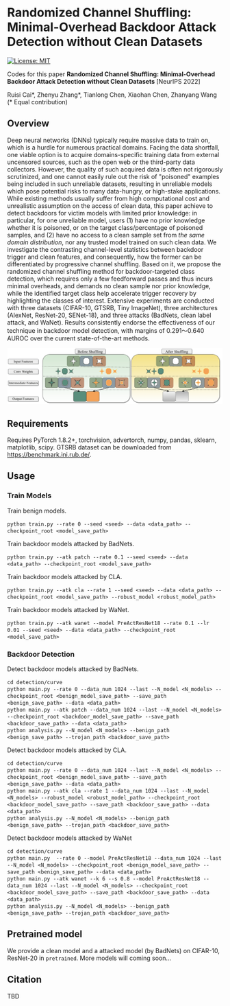 # Randomized Channel Shuffling: Minimal-Overhead Backdoor Attack Detection without Clean Datasets
[![License: MIT](https://img.shields.io/badge/License-MIT-green.svg)](https://opensource.org/licenses/MIT)

Codes for this paper **Randomized Channel Shuffling: Minimal-Overhead Backdoor Attack Detection without Clean Datasets** [NeurIPS 2022]

Ruisi Cai*, Zhenyu Zhang*, Tianlong Chen, Xiaohan Chen, Zhanyang Wang (* Equal contribution)

## Overview
Deep neural networks (DNNs) typically require massive data to train on, which is a hurdle for numerous practical domains. Facing the data shortfall, one viable option is to acquire domains-specific training data from external uncensored sources, such as the open web or the third-party data collectors. However, the quality of such acquired data is often not rigorously scrutinized, and one cannot easily rule out the risk of "poisoned" examples being included in such unreliable datasets, resulting in unreliable models which pose potential risks to many data-hungry, or high-stake applications. While existing methods usually suffer from high computational cost and unrealistic assumption on the access of clean data, this paper achieve to detect backdoors for victim models with limited prior knowledge: in particular, for one unreliable model, users (1) have no prior knowledge whether it is poisoned, or on the target class/percentage of poisoned samples, and (2) have no access to a clean sample set from *the same domain distribution*, nor any trusted model trained on such clean data. 
We investigate the contrasting channel-level statistics between backdoor trigger and clean features, and consequently, how the former can be differentiated by progressive channel shuffling.
Based on it, we propose the randomized channel shuffling method for backdoor-targeted class detection, which requires only a few feedforward passes and thus incurs minimal overheads, and demands no clean sample nor prior knowledge, while the identified target class help accelerate trigger recovery by highlighting the classes of interest.
Extensive experiments are conducted with three datasets (CIFAR-10,  GTSRB, Tiny ImageNet), three architectures (AlexNet, ResNet-20, SENet-18), and three attacks (BadNets, clean label attack, and WaNet). Results consistently endorse the effectiveness of our technique in backdoor model detection,  with margins of 0.291～0.640 AUROC over the current state-of-the-art methods. 

![avatar](method.png)

## Requirements

Requires PyTorch 1.8.2+, torchvision, advertorch, numpy, pandas, sklearn, matplotlib, scipy.
GTSRB dataset can be downloaded from https://benchmark.ini.rub.de/.


## Usage

### Train Models

Train benign models.
```
python train.py --rate 0 --seed <seed> --data <data_path> --checkpoint_root <model_save_path>
```

Train backdoor models attacked by BadNets.
```
python train.py --atk patch --rate 0.1 --seed <seed> --data <data_path> --checkpoint_root <model_save_path>
```

Train backdoor models attacked by CLA.
```
python train.py --atk cla --rate 1 --seed <seed> --data <data_path> --checkpoint_root <model_save_path> --robust_model <robust_model_path>
```

Train backdoor models attacked by WaNet.
```
python train.py --atk wanet --model PreActResNet18 --rate 0.1 --lr 0.01 --seed <seed> --data <data_path> --checkpoint_root <model_save_path> 
```

### Backdoor Detection
Detect backdoor models attacked by BadNets.
```
cd detection/curve
python main.py --rate 0 --data_num 1024 --last --N_model <N_models> --checkpoint_root <benign_model_save_path> --save_path <benign_save_path> --data <data_path>
python main.py --atk patch --data_num 1024 --last --N_model <N_models> --checkpoint_root <backdoor_model_save_path> --save_path <backdoor_save_path> --data <data_path>
python analysis.py --N_model <N_models> --benign_path <benign_save_path> --trojan_path <backdoor_save_path>
```

Detect backdoor models attacked by CLA.
```
cd detection/curve
python main.py --rate 0 --data_num 1024 --last --N_model <N_models> --checkpoint_root <benign_model_save_path> --save_path <benign_save_path> --data <data_path>
python main.py --atk cla --rate 1 --data_num 1024 --last --N_model <N_models> --robust_model <robust_model_path> --checkpoint_root <backdoor_model_save_path> --save_path <backdoor_save_path> --data <data_path>
python analysis.py --N_model <N_models> --benign_path <benign_save_path> --trojan_path <backdoor_save_path>
```

Detect backdoor models attacked by WaNet
```
cd detection/curve
python main.py  --rate 0 --model PreActResNet18 --data_num 1024 --last --N_model <N_models> --checkpoint_root <benign_model_save_path> --save_path <benign_save_path> --data <data_path>
python main.py --atk wanet --k 6 --s 0.8 --model PreActResNet18 --data_num 1024 --last --N_model <N_models> --checkpoint_root <backdoor_model_save_path> --save_path <backdoor_save_path> --data <data_path>
python analysis.py --N_model <N_models> --benign_path <benign_save_path> --trojan_path <backdoor_save_path>
```


## Pretrained model
We provide a clean model and a attacked model (by BadNets) on CIFAR-10, ResNet-20 in `pretrained`. More models will coming soon...

## Citation
TBD